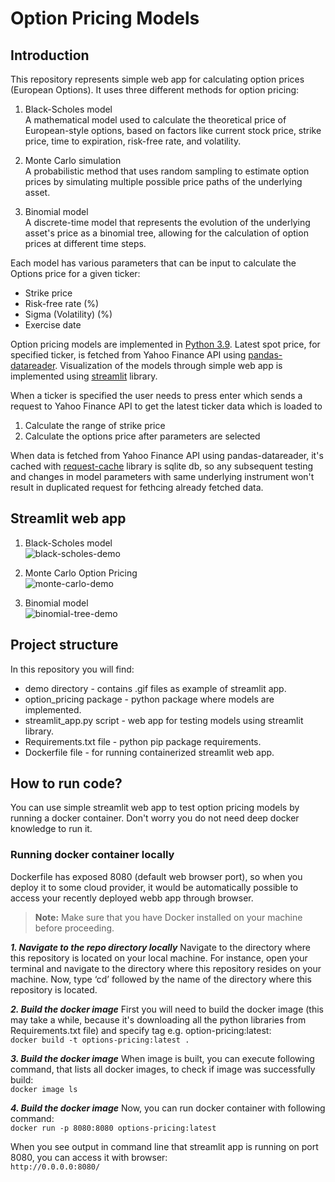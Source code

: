 # Option Pricing Models

## Introduction  
This repository represents simple web app for calculating option prices (European Options). It uses three different methods for option pricing:  
1. Black-Scholes model    
   A mathematical model used to calculate the theoretical price of European-style options, based on factors like current stock price, strike price, time to expiration, risk-free rate, and volatility.

2. Monte Carlo simulation    
   A probabilistic method that uses random sampling to estimate option prices by simulating multiple possible price paths of the underlying asset.

3. Binomial model    
   A discrete-time model that represents the evolution of the underlying asset's price as a binomial tree, allowing for the calculation of option prices at different time steps.

Each model has various parameters that can be input to calculate the Options price for a given ticker:  

- Strike price
- Risk-free rate (%)
- Sigma (Volatility) (%)
- Exercise date

Option pricing models are implemented in [Python 3.9](https://www.python.org/downloads/release/python-390/). Latest spot price, for specified ticker, is fetched from Yahoo Finance API using [pandas-datareader](https://pandas-datareader.readthedocs.io/en/latest/). Visualization of the models through simple web app is implemented using [streamlit](https://www.streamlit.io/) library.  

When a ticker is specified the user needs to press enter which sends a request to Yahoo Finance API to get the latest ticker data which is loaded to
1. Calculate the range of strike price
2. Calculate the options price after parameters are selected

When data is fetched from Yahoo Finance API using pandas-datareader, it's cached with [request-cache](https://github.com/reclosedev/requests-cache) library is sqlite db, so any subsequent testing and changes in model parameters with same underlying instrument won't result in duplicated request for fethcing already fetched data.

## Streamlit web app  

1. Black-Scholes model    
![black-scholes-demo](./demo/streamlit-webapp-BS.gif)

2. Monte Carlo Option Pricing  
![monte-carlo-demo](./demo/streamlit-webapp-MC.gif)

3. Binomial model    
![binomial-tree-demo](./demo/streamlit-webapp-BC.gif)


## Project structure  
In this repository you will find:  

- demo directory - contains .gif files as example of streamlit app.
- option_pricing package - python package where models are implemented.
- streamlit_app.py script - web app for testing models using streamlit library.
- Requirements.txt file - python pip package requirements.
- Dockerfile file - for running containerized streamlit web app.


## How to run code?
You can use simple streamlit web app to test option pricing models by running a docker container. Don't worry you do not need deep docker knowledge to run it.


### **Running docker container locally**
Dockerfile has exposed 8080 (default web browser port), so when you deploy it to some cloud provider, it would be automatically possible to access your recently deployed webb app through browser.

> **Note:** Make sure that you have Docker installed on your machine before proceeding.

***1. Navigate to the repo directory locally***
Navigate to the directory where this repository is located on your local machine. For instance, open your terminal and navigate to the directory where this repository resides on your machine. Now, type ‘cd’ followed by the name of the directory where this repository is located.

***2. Build the docker image***
First you will need to build the docker image (this may take a while, because it's downloading all the python libraries from Requirements.txt file) and specify tag e.g. option-pricing:latest:  
`docker build -t options-pricing:latest .`  

***3. Build the docker image***
When image is built, you can execute following command, that lists all docker images, to check if image was successfully build:  
`docker image ls`

***4. Build the docker image***
Now, you can run docker container with following command:  
`docker run -p 8080:8080 options-pricing:latest`  

When you see output in command line that streamlit app is running on port 8080, you can access it with browser:  
`http://0.0.0.0:8080/`  
